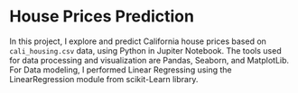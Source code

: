 # House Prices Prediction

In this project, I explore and predict California house prices based on `cali_housing.csv` data, using Python in Jupiter Notebook. The tools used for data processing and visualization are Pandas, Seaborn, and MatplotLib. For Data modeling, I performed Linear Regressing using the LinearRegression module from scikit-Learn library.

